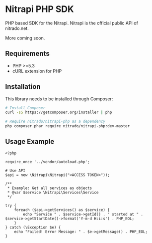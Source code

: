 **Nitrapi PHP SDK**
===================

PHP based SDK for the Nitrapi. Nitrapi is the official public API of nitrado.net. 

More coming soon.

Requirements
------------
* PHP >=5.3
* cURL extension for PHP

Installation
------------
This library needs to be installed through Composer:

```bash
# Install Composer
curl -sS https://getcomposer.org/installer | php

# Require nitrado/nitrapi-php as a dependency
php composer.phar require nitrado/nitrapi-php:dev-master
```

Usage Example
-------------

```
<?php

require_once '../vendor/autoload.php';

# Use API
$api = new \Nitrapi\Nitrapi("<ACCESS TOKEN>"));

/**
 * Example: Get all services as objects
 * @var $service \Nitrapi\Services\Service
 */
 
try {
    foreach ($api->getServices() as $service) {
        echo "Service " . $service->getId() . " started at " . $service->getStartDate()->format('Y-m-d H:i:s') . PHP_EOL;
    }
} catch (\Exception $e) {
    echo "Failed! Error Message: " . $e->getMessage() . PHP_EOL;
}

```